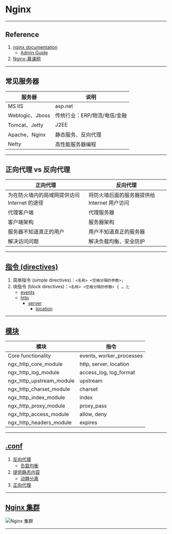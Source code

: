 # Nginx

---
## Reference
1. [nginx documentation](http://nginx.org/en/docs/)
    - [Admin Guide](https://docs.nginx.com/nginx/admin-guide/)
2. [Nginx-慕课网](https://www.imooc.com/video/23825)
---
## 常见服务器
| 服务器            | 说明                |
|----------------|-------------------|
| MS IIS         | asp.net           |
| Weblogic、Jboss | 传统行业：ERP/物流/电信/金融 |
| Tomcat、Jetty   | J2EE              |
| Apache、Nginx   | 静态服务、反向代理         |
| Netty          | 高性能服务器编程          |
---
## 正向代理 vs 反向代理
| 正向代理                        | 反向代理                        |
|-----------------------------|-----------------------------|
| 为在防火墙内的局域网提供访问 Internet 的途径 | 将防火墙后面的服务器提供给 Internet 用户访问 |
| 代理客户端                       | 代理服务器                       |
| 客户端架构                       | 服务器架构                       |
| 服务器不知道真正的用户                 | 用户不知道真正的服务器                 |
| 解决访问问题                      | 解决负载均衡、安全防护                 |
---
## [指令 (directives)](http://nginx.org/en/docs/ngx_core_module.html#directives)
1. 简单指令 (simple directives)：`<名称> <空格分隔的参数>;`
2. 块指令 (block directives)：`<名称> <空格分隔的参数> { … }`;
    - [events](http://nginx.org/en/docs/ngx_core_module.html#events)
    - [http](http://nginx.org/en/docs/http/ngx_http_core_module.html#http)
        - [server](http://nginx.org/en/docs/http/ngx_http_core_module.html#server)
            - [location](http://nginx.org/en/docs/http/ngx_http_core_module.html#location)
---
## [模块](http://nginx.org/en/docs/#development)
| 模块                       | 指令                       |
|--------------------------|--------------------------|
| Core functionality       | events, worker_processes |
| ngx_http_core_module     | http, server, location   |
| ngx_http_log_module      | access_log, log_format   |
| ngx_http_upstream_module | upstream                 |
| ngx_http_charset_module  | charset                  |
| ngx_http_index_module    | index                    |
| ngx_http_proxy_module    | proxy_pass               |
| ngx_http_access_module   | allow, deny              |
| ngx_http_headers_module  | expires                  |
---
## [.conf](nginx_0.conf)
1. [反向代理](nginx_1.conf)
    - [负载均衡](nginx_2.conf)
2. [提供静态内容](nginx_3.conf)
    - [动静分离](nginx_1.conf)
3. [正向代理](https://www.yiibai.com/nginx/nginx-main-use-scenes.html#h2-5-)
---
## [Nginx 集群](https://www.imooc.com/video/23861)
![Nginx 集群](https://img.mukewang.com/64a7cdca0001214919201080-500-284.jpg)

---
